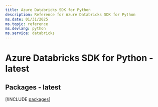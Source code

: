 ```yaml
---
title: Azure Databricks SDK for Python
description: Reference for Azure Databricks SDK for Python
ms.date: 01/31/2025
ms.topic: reference
ms.devlang: python
ms.service: databricks
---
```

# Azure Databricks SDK for Python - latest
## Packages - latest
[!INCLUDE [packages](databricks-index.md)]